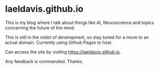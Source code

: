 # laeldavis.github.io
This is my blog where I talk about things like AI, Neuroscience and topics concerning the future of the mind. 

This is still in the midst of development, so stay tuned for a move to an actual domain. Currently using Github Pages to host. 

Can access the site by visiting https://laeldavis.github.io.

Any feedback is commended. Thanks. 
